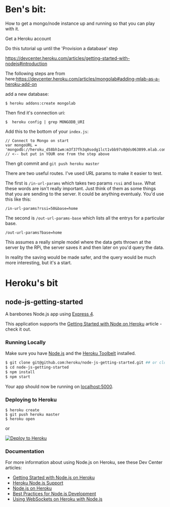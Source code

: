 # Ben's bit:

How to get a mongo/node instance up and running so that you can play with it.

Get a Heroku account

Do this tutorial up until the 'Provision a database' step

https://devcenter.heroku.com/articles/getting-started-with-nodejs#introduction

The following steps are from here:https://devcenter.heroku.com/articles/mongolab#adding-mlab-as-a-heroku-add-on

add a new database:

    $ heroku addons:create mongolab

Then find it's connection uri:

    $  heroku config | grep MONGODB_URI

Add this to the bottom of your `index.js`:

    // Connect to Mongo on start
    var mongoURL = 'mongodb://heroku_d58bh1wm:m3f37fh3q0sodg1lct1vbb97s0@ds063899.mlab.com:63899/heroku_d58bh1wm'; // <-- but put in YOUR one from the step above

Then git commit and `git push heroku master`

There are two useful routes. I've used URL params to make it easier to test. 

The first is `/in-url-params` which takes two params `rssi` and `base`.  What these words are isn't really important. Just think of them as some things that you are sending to the server. It could be anything eventualy. You'd use this like this:

    /in-url-params?rssi=50&base=home

The second is `/out-url-params-base` which lists all the entrys for a particular base.

    /out-url-params?base=home

This assumes a really simple model where the data gets thrown at the server by the RPi, the server saves it and then later on you'd query the data.

In reality the saving would be made safer, and the query would be much more interesting, but it's a start.



# Heroku's bit

## node-js-getting-started

A barebones Node.js app using [Express 4](http://expressjs.com/).

This application supports the [Getting Started with Node on Heroku](https://devcenter.heroku.com/articles/getting-started-with-nodejs) article - check it out.

### Running Locally

Make sure you have [Node.js](http://nodejs.org/) and the [Heroku Toolbelt](https://toolbelt.heroku.com/) installed.

```sh
$ git clone git@github.com:heroku/node-js-getting-started.git ## or clone your own fork
$ cd node-js-getting-started
$ npm install
$ npm start
```

Your app should now be running on [localhost:5000](http://localhost:5000/).

### Deploying to Heroku

```
$ heroku create
$ git push heroku master
$ heroku open
```
or

[![Deploy to Heroku](https://www.herokucdn.com/deploy/button.png)](https://heroku.com/deploy)

### Documentation

For more information about using Node.js on Heroku, see these Dev Center articles:

- [Getting Started with Node.js on Heroku](https://devcenter.heroku.com/articles/getting-started-with-nodejs)
- [Heroku Node.js Support](https://devcenter.heroku.com/articles/nodejs-support)
- [Node.js on Heroku](https://devcenter.heroku.com/categories/nodejs)
- [Best Practices for Node.js Development](https://devcenter.heroku.com/articles/node-best-practices)
- [Using WebSockets on Heroku with Node.js](https://devcenter.heroku.com/articles/node-websockets)


